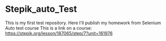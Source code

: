 # Stepik_auto_Test
This is my first test repository. Here I'll publish my homework from Selenium Auto test course
This is a link on a course: https://stepik.org/lesson/187065/step/7?unit=161976